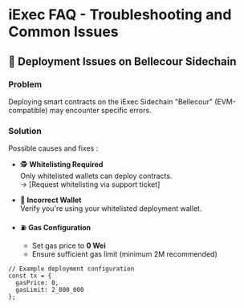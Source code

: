 # iExec FAQ - Troubleshooting and Common Issues

## 🔹 Deployment Issues on Bellecour Sidechain

### Problem  
Deploying smart contracts on the iExec Sidechain "Bellecour" (EVM-compatible) may encounter specific errors.

### Solution  
Possible causes and fixes :
- 🕵️ **Whitelisting Required**  
  Only whitelisted wallets can deploy contracts.  
  → [Request whitelisting via support ticket]

- 🔐 **Incorrect Wallet**  
  Verify you're using your whitelisted deployment wallet.

- ⛽ **Gas Configuration**  
  - Set gas price to **0 Wei**
  - Ensure sufficient gas limit (minimum 2M recommended)

```solidity
// Example deployment configuration
const tx = {
  gasPrice: 0,
  gasLimit: 2_000_000
};
